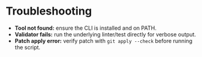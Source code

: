 # Troubleshooting

- **Tool not found:** ensure the CLI is installed and on PATH.
- **Validator fails:** run the underlying linter/test directly for verbose output.
- **Patch apply error:** verify patch with `git apply --check` before running the script.
